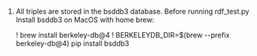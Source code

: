 
1.  All triples are stored in the bsddb3 database.
    Before running rdf_test.py
    Install bsddb3 on MacOS with home brew:

    ! brew install berkeley-db@4
    ! BERKELEYDB_DIR=$(brew --prefix berkeley-db@4) pip install bsddb3